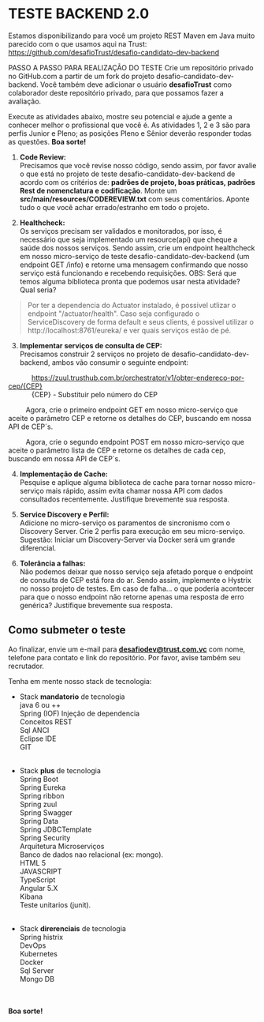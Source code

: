 # TESTE BACKEND 2.0

Estamos disponibilizando para você um projeto REST Maven em Java muito parecido com o que usamos aqui na Trust:  https://github.com/desafioTrust/desafio-candidato-dev-backend

PASSO A PASSO PARA REALIZAÇÃO DO TESTE
Crie um repositório privado no GitHub.com a partir de um fork do projeto desafio-candidato-dev-backend. Você também deve adicionar o usuário **desafioTrust** como colaborador deste repositório privado, para que possamos fazer a avaliação.

Execute as atividades abaixo, mostre seu potencial e ajude a gente a conhecer melhor o profissional que você é. As atividades 1, 2 e 3 são para perfis Junior e Pleno; as posições Pleno e Sênior deverão responder todas as questões. **Boa sorte!**

1) **Code Review:** <br/>
Precisamos que você revise nosso código, sendo assim, por favor avalie o que está no projeto de teste desafio-candidato-dev-backend de acordo com os critérios de: **padrões de projeto, boas práticas, padrões Rest de nomenclatura e codificação**. Monte um **src/main/resources/CODEREVIEW.txt** com seus comentários. Aponte tudo o que você achar errado/estranho em todo o projeto.

2) **Healthcheck:**<br />
Os serviços precisam ser validados e monitorados, por isso, é necessário que seja implementado um resource(api) que cheque a saúde dos nossos serviços. Sendo assim, crie um endpoint healthcheck em nosso micro-serviço de teste desafio-candidato-dev-backend (um endpoint GET /info) e retorne uma mensagem confirmando que nosso serviço está funcionando e recebendo requisições.
OBS: Será que temos alguma biblioteca pronta que podemos usar nesta atividade? Qual seria?
> Por ter a dependencia do Actuator instalado, é possivel utlizar o endpoint "/actuator/health". Caso seja configurado o ServiceDiscovery de forma default e seus clients, é possivel utilizar o http://localhost:8761/eureka/ e ver quais serviços estão de pé.

3) **Implementar serviços de consulta de CEP:**<br />
Precisamos construir 2 serviços no projeto de desafio-candidato-dev-backend, ambos vão consumir o seguinte endpoint:

&nbsp;&nbsp;&nbsp;&nbsp;&nbsp;&nbsp;&nbsp;&nbsp;&nbsp;&nbsp;&nbsp;&nbsp;https://zuul.trusthub.com.br/orchestrator/v1/obter-endereco-por-cep/{CEP}
<br /> &nbsp;&nbsp;&nbsp;&nbsp;&nbsp;&nbsp;&nbsp;&nbsp;&nbsp;&nbsp;&nbsp;&nbsp;{CEP} - Substituir pelo número do CEP

&nbsp;&nbsp;&nbsp;&nbsp;&nbsp;&nbsp;&nbsp;&nbsp;&nbsp;Agora, crie o primeiro endpoint GET em nosso micro-serviço que aceite o parâmetro CEP e retorne os detalhes do CEP, buscando em nossa API de CEP´s.

&nbsp;&nbsp;&nbsp;&nbsp;&nbsp;&nbsp;&nbsp;&nbsp;&nbsp;Agora, crie o segundo endpoint POST em nosso micro-serviço que aceite o parâmetro lista de CEP e retorne os detalhes de cada cep, buscando em nossa API de CEP´s.

4) **Implementação de Cache:**<br />
Pesquise e aplique alguma biblioteca de cache para tornar nosso micro-serviço mais rápido,  assim evita chamar nossa API com dados consultados recentemente. Justifique brevemente sua resposta.

5) **Service Discovery e Perfil:**<br />
Adicione no micro-serviço os paramentos de sincronismo com o Discovery Server.
Crie 2 perfis para execução em seu micro-serviço.
Sugestão: Iniciar um Discovery-Server via Docker será um grande diferencial.

6) **Tolerância a falhas:**<br />
Não podemos deixar que nosso serviço seja afetado porque o endpoint de consulta de CEP está fora do ar. Sendo assim, implemente o Hystrix no nosso projeto de testes.
Em caso de falha... o que poderia acontecer para que o nosso endpoint não retorne apenas uma resposta de erro genérica? Justifique brevemente sua resposta.


## Como submeter o teste

Ao finalizar, envie um e-mail para **desafiodev@trust.com.vc** com nome, telefone para contato e link do repositório. Por favor, avise também seu recrutador.

Tenha em mente nosso stack de tecnologia:

- Stack **mandatorio** de tecnologia<br />
java 6 ou ++<br />
Spring (IOF) Injeção de dependencia<br />
Conceitos REST<br />
Sql ANCI<br />
Eclipse IDE<br />
GIT<br /><br />

- Stack **plus** de tecnologia<br />
Spring Boot<br />
Spring Eureka<br />
Spring ribbon<br />
Spring zuul<br />
Spring Swagger<br />
Spring Data<br />
Spring JDBCTemplate<br />
Spring Security<br />
Arquitetura Microserviços<br />
Banco de dados nao relacional (ex: mongo).<br />
HTML 5<br />
JAVASCRIPT<br />
TypeScript<br />
Angular 5.X<br />
Kibana<br />
Teste unitarios (junit).<br /><br />

- Stack **direrenciais** de tecnologia<br />
Spring histrix<br />
DevOps<br />
Kubernetes<br />
Docker<br />
Sql Server<br />
Mongo DB<br /><br /><br />


**Boa sorte!**
